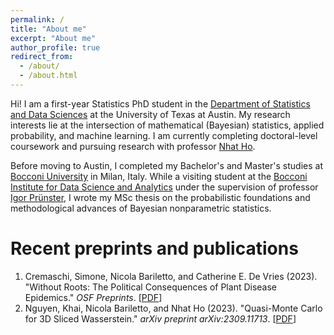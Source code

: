 ```yaml
---
permalink: /
title: "About me"
excerpt: "About me"
author_profile: true
redirect_from: 
  - /about/
  - /about.html
---
```


Hi! I am a first-year Statistics PhD student in the [Department of Statistics and Data Sciences](https://stat.utexas.edu/) at the University of Texas at Austin. My research interests lie at the intersection of mathematical (Bayesian) statistics, applied probability, and machine learning. I am currently completing doctoral-level coursework and pursuing research with professor [Nhat Ho](https://nhatptnk8912.github.io/).

Before moving to Austin, I completed my Bachelor's and Master's studies at [Bocconi University](https://www.unibocconi.eu/wps/wcm/connect/bocconi/sitopubblico_en/navigation+tree/home) in Milan, Italy. While a visiting student at the [Bocconi Institute for Data Science and Analytics](https://bidsa.unibocconi.eu/) under the supervision of professor [Igor Prünster](https://mypage.unibocconi.eu/igorpruenster/), I wrote my MSc thesis on the probabilistic foundations and methodological advances of Bayesian nonparametric statistics.

Recent preprints and publications
======
1. Cremaschi, Simone, Nicola Bariletto, and Catherine E. De Vries (2023). "Without Roots: The Political Consequences of Plant Disease Epidemics." _OSF Preprints_. [[PDF](https://osf.io/preprints/osf/brx38)]
1. Nguyen, Khai, Nicola Bariletto, and Nhat Ho (2023). "Quasi-Monte Carlo for 3D Sliced Wasserstein." _arXiv preprint arXiv:2309.11713_. [[PDF](https://arxiv.org/pdf/2309.11713.pdf)]
